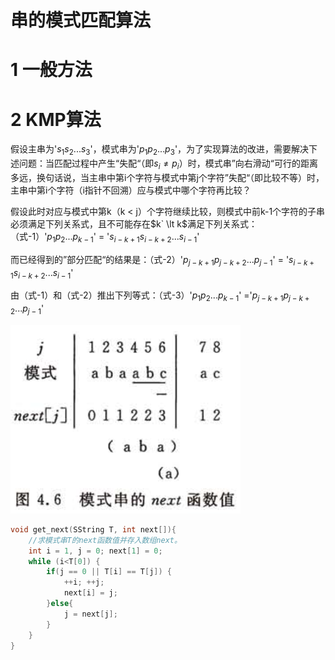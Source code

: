 # 串的模式匹配算法

# 1 一般方法

# 2 KMP算法

假设主串为'$s_1s_2...s_3$'，模式串为'$p_1p_2...p_3$'，为了实现算法的改进，需要解决下述问题：当匹配过程中产生“失配“（即$s_i \neq p_i$）时，模式串”向右滑动“可行的距离多远，换句话说，当主串中第i个字符与模式中第j个字符”失配“（即比较不等）时，主串中第i个字符（i指针不回溯）应与模式中哪个字符再比较？

假设此时对应与模式中第k（k < j）个字符继续比较，则模式中前k-1个字符的子串必须满足下列关系式，且不可能存在$k` \lt k$满足下列关系式：（式-1）'$p_1p_2...p_{k-1}$' = '$s_{i-k+1}s_{i-k+2}...s_{i-1}$'

而已经得到的”部分匹配“的结果是：（式-2）'$p_{j-k+1}p_{j-k+2}...p_{j-1}$' = '$s_{i-k+1}s_{i-k+2}...s_{i-1}$'

由（式-1）和（式-2）推出下列等式：（式-3）'$p_1p_2...p_{k-1}$' ='$p_{j-k+1}p_{j-k+2}...p_{j-1}$'

![](../../../../media/dataStructure_graph_20201113204742.png)

```c
void get_next(SString T, int next[]){
    //求模式串T的next函数值并存入数组next。
    int i = 1, j = 0; next[1] = 0;
    while (i<T[0]) {
        if(j == 0 || T[i] == T[j]) {
            ++i; ++j;
            next[i] = j;
        }else{
            j = next[j];
        }
    }
}
```

